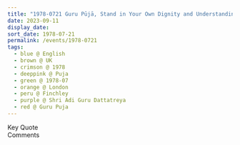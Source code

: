 ```yaml
---
title: "1978-0721 Guru Pūjā, Stand in Your Own Dignity and Understanding and Gravity You Must Have, Hall, Avenue House, 17 East End Road, Finchley, London, UK"
date: 2023-09-11
display_date: 
sort_date: 1978-07-21
permalink: /events/1978-0721
tags:
  - blue @ English
  - brown @ UK
  - crimson @ 1978
  - deeppink @ Puja
  - green @ 1978-07
  - orange @ London
  - peru @ Finchley
  - purple @ Shri Adi Guru Dattatreya
  - red @ Guru Puja
---
```


<wave-list>
  <list-title color="green" width="75">Key Quote</list-title>
  <list-item color="BlanchedAlmond"  width="200"></list-item>
  <list-item color="Lavender"></list-item>
  <list-item color="BlanchedAlmond"></list-item>
</wave-list>

<br>

<wave-list>
  <list-title color="green" width="75">Comments</list-title>
  <list-item color="BlanchedAlmond"  width="200"></list-item>
  <list-item color="Lavender"></list-item>
  <list-item color="BlanchedAlmond"></list-item>
</wave-list>